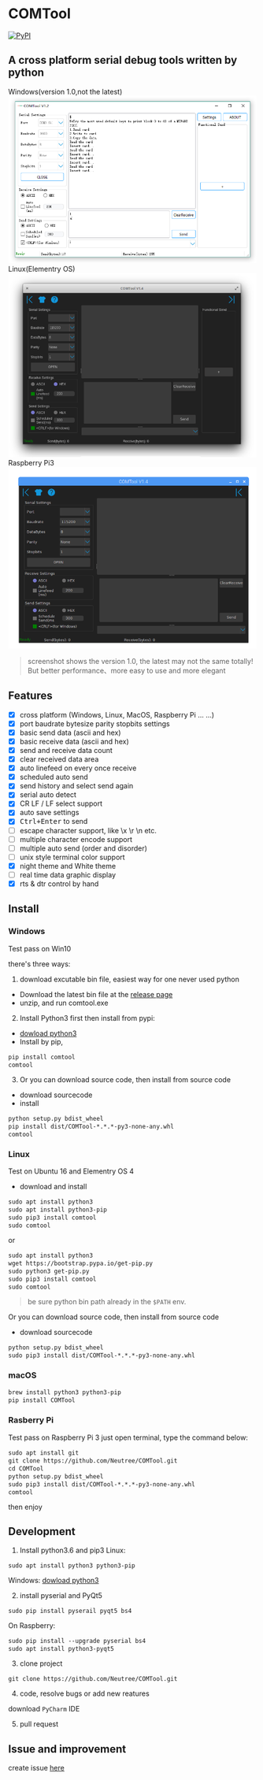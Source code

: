 COMTool
========

 [![PyPI](https://img.shields.io/pypi/v/comtool.svg)](https://pypi.python.org/pypi/comtool/)

A cross platform serial debug tools written by python
--------

Windows(version 1.0,not the latest)
![Windows screenshot](./COMToolData/assets/screenshot_V1.3.png)
Linux(Elementry OS)
![Linux(Elementry OS)screenshot](./COMToolData/assets/screenshot_V1.4_night.png)
Raspberry Pi3
![Raspberry Pi screenshot](./COMToolData/assets/RaspberryPiScreenshot.png)
> screenshot shows the version 1.0, the latest may not the same totally! But better performance、more easy to use and more elegant

## Features

- [x] cross platform (Windows, Linux, MacOS, Raspberry Pi ... ...)
- [x] port baudrate bytesize parity stopbits settings
- [x] basic send data (ascii and hex)
- [x] basic receive data (ascii and hex)
- [x] send and receive data count
- [x] clear received data area
- [x] auto linefeed on every once receive
- [x] scheduled auto send
- [x] send history and select send again
- [x] serial auto detect
- [x] CR LF / LF select support
- [x] auto save settings
- [x] <kbd>Ctrl+Enter</kbd> to send
- [ ] escape character support, like \x \r \n etc.
- [ ] multiple character encode support
- [ ] multiple auto send (order and disorder)
- [ ] unix style terminal color support
- [x] night theme and White theme
- [ ] real time data graphic display
- [x] rts & dtr control by hand

## Install

### Windows

Test pass on Win10

there's three ways:
1. download excutable bin file, easiest way for one never used python
  * Download the latest bin file at the [release page](https://github.com/Neutree/COMTool/releases)
  * unzip, and run comtool.exe
2. Install Python3 first then install from pypi:
  * [dowload python3](https://www.python.org/downloads/)
  * Install by pip,
```
pip install comtool
comtool
```
3. Or you can download source code, then install from source code
  * download sourcecode
  * install
```
python setup.py bdist_wheel
pip install dist/COMTool-*.*.*-py3-none-any.whl
comtool
```


### Linux

Test on Ubuntu 16 and Elementry OS 4

* download and install
```
sudo apt install python3
sudo apt install python3-pip
sudo pip3 install comtool
sudo comtool
```
or
```
sudo apt install python3
wget https://bootstrap.pypa.io/get-pip.py 
sudo python3 get-pip.py
sudo pip3 install comtool
sudo comtool
```
> be sure python bin path already in the `$PATH` env.



 Or you can download source code, then install from source code
  * download sourcecode
```
python setup.py bdist_wheel
sudo pip3 install dist/COMTool-*.*.*-py3-none-any.whl
```


### macOS

```
brew install python3 python3-pip
pip install COMTool
```

### Rasberry Pi

Test pass on Raspberry Pi 3
just open terminal, type the command below:
```
sudo apt install git
git clone https://github.com/Neutree/COMTool.git
cd COMTool
python setup.py bdist_wheel
sudo pip3 install dist/COMTool-*.*.*-py3-none-any.whl
comtool
```
then enjoy

## Development

1. Install python3.6 and pip3
Linux:
```
sudo apt install python3 python3-pip
```

Windows: 
  [dowload python3](https://www.python.org/downloads/)

2. install pyserial and PyQt5
```
sudo pip install pyserail pyqt5 bs4
```
On Raspberry:
```
sudo pip install --upgrade pyserial bs4
sudo apt install python3-pyqt5
```

3. clone project
```
git clone https://github.com/Neutree/COMTool.git
```

4. code, resolve bugs or add new reatures

download `PyCharm` IDE


5. pull request

## Issue and improvement
create issue [here](https://github.com/Neutree/COMTool/issues/new)



